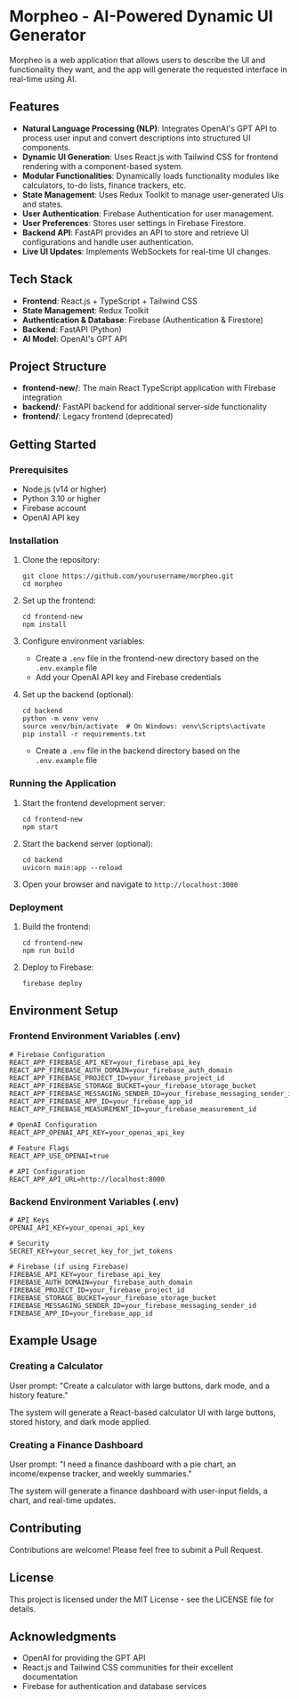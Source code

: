 # Morpheo - AI-Powered Dynamic UI Generator

Morpheo is a web application that allows users to describe the UI and functionality they want, and the app will generate the requested interface in real-time using AI.

## Features

- **Natural Language Processing (NLP)**: Integrates OpenAI's GPT API to process user input and convert descriptions into structured UI components.
- **Dynamic UI Generation**: Uses React.js with Tailwind CSS for frontend rendering with a component-based system.
- **Modular Functionalities**: Dynamically loads functionality modules like calculators, to-do lists, finance trackers, etc.
- **State Management**: Uses Redux Toolkit to manage user-generated UIs and states.
- **User Authentication**: Firebase Authentication for user management.
- **User Preferences**: Stores user settings in Firebase Firestore.
- **Backend API**: FastAPI provides an API to store and retrieve UI configurations and handle user authentication.
- **Live UI Updates**: Implements WebSockets for real-time UI changes.

## Tech Stack

- **Frontend**: React.js + TypeScript + Tailwind CSS
- **State Management**: Redux Toolkit
- **Authentication & Database**: Firebase (Authentication & Firestore)
- **Backend**: FastAPI (Python)
- **AI Model**: OpenAI's GPT API

## Project Structure

- **frontend-new/**: The main React TypeScript application with Firebase integration
- **backend/**: FastAPI backend for additional server-side functionality
- **frontend/**: Legacy frontend (deprecated)

## Getting Started

### Prerequisites

- Node.js (v14 or higher)
- Python 3.10 or higher
- Firebase account
- OpenAI API key

### Installation

1. Clone the repository:
   ```
   git clone https://github.com/yourusername/morpheo.git
   cd morpheo
   ```

2. Set up the frontend:
   ```
   cd frontend-new
   npm install
   ```

3. Configure environment variables:
   - Create a `.env` file in the frontend-new directory based on the `.env.example` file
   - Add your OpenAI API key and Firebase credentials

4. Set up the backend (optional):
   ```
   cd backend
   python -m venv venv
   source venv/bin/activate  # On Windows: venv\Scripts\activate
   pip install -r requirements.txt
   ```
   - Create a `.env` file in the backend directory based on the `.env.example` file

### Running the Application

1. Start the frontend development server:
   ```
   cd frontend-new
   npm start
   ```

2. Start the backend server (optional):
   ```
   cd backend
   uvicorn main:app --reload
   ```

3. Open your browser and navigate to `http://localhost:3000`

### Deployment

1. Build the frontend:
   ```
   cd frontend-new
   npm run build
   ```

2. Deploy to Firebase:
   ```
   firebase deploy
   ```

## Environment Setup

### Frontend Environment Variables (.env)

```
# Firebase Configuration
REACT_APP_FIREBASE_API_KEY=your_firebase_api_key
REACT_APP_FIREBASE_AUTH_DOMAIN=your_firebase_auth_domain
REACT_APP_FIREBASE_PROJECT_ID=your_firebase_project_id
REACT_APP_FIREBASE_STORAGE_BUCKET=your_firebase_storage_bucket
REACT_APP_FIREBASE_MESSAGING_SENDER_ID=your_firebase_messaging_sender_id
REACT_APP_FIREBASE_APP_ID=your_firebase_app_id
REACT_APP_FIREBASE_MEASUREMENT_ID=your_firebase_measurement_id

# OpenAI Configuration
REACT_APP_OPENAI_API_KEY=your_openai_api_key

# Feature Flags
REACT_APP_USE_OPENAI=true

# API Configuration
REACT_APP_API_URL=http://localhost:8000
```

### Backend Environment Variables (.env)

```
# API Keys
OPENAI_API_KEY=your_openai_api_key

# Security
SECRET_KEY=your_secret_key_for_jwt_tokens

# Firebase (if using Firebase)
FIREBASE_API_KEY=your_firebase_api_key
FIREBASE_AUTH_DOMAIN=your_firebase_auth_domain
FIREBASE_PROJECT_ID=your_firebase_project_id
FIREBASE_STORAGE_BUCKET=your_firebase_storage_bucket
FIREBASE_MESSAGING_SENDER_ID=your_firebase_messaging_sender_id
FIREBASE_APP_ID=your_firebase_app_id
```

## Example Usage

### Creating a Calculator

User prompt: "Create a calculator with large buttons, dark mode, and a history feature."

The system will generate a React-based calculator UI with large buttons, stored history, and dark mode applied.

### Creating a Finance Dashboard

User prompt: "I need a finance dashboard with a pie chart, an income/expense tracker, and weekly summaries."

The system will generate a finance dashboard with user-input fields, a chart, and real-time updates.

## Contributing

Contributions are welcome! Please feel free to submit a Pull Request.

## License

This project is licensed under the MIT License - see the LICENSE file for details.

## Acknowledgments

- OpenAI for providing the GPT API
- React.js and Tailwind CSS communities for their excellent documentation
- Firebase for authentication and database services 